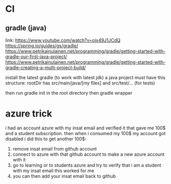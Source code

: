# CI

## gradle (java)

link:
https://www.youtube.com/watch?v=ojx49J1JCdQ
https://spring.io/guides/gs/gradle/
https://www.petrikainulainen.net/programming/gradle/getting-started-with-gradle-our-first-java-project/
https://www.petrikainulainen.net/programming/gradle/getting-started-with-gradle-creating-a-multi-project-build/

install the latest gradle (to work with latest jdk)
a java project must have this structure:
rootDir has src/main/java/[my files]
and src/test/...    (for tests)

then run gradle init in the root directory
then gradle wrapper


# azure trick

i had an account azure with my insat email and verified it that gave me 100$ and a student subscription.
then when i consumed my 100$ my account got disabled i did this to get another 100$:

1. remove insat email from github account
2. connect to azure with that github account to make a new azure account with it
3. go to learning or to students azure and try to verify that i am a student with my insat email this worked for me
4. you can then add your insat email back to github 



